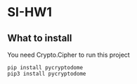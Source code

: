 # SI-HW1

## What to install
You need Crypto.Cipher to run this project

```
pip install pycryptodome
pip3 install pycryptodome
```
